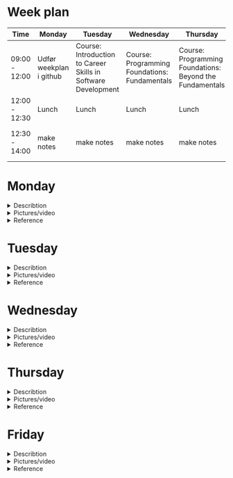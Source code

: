 # Week plan

| Time              | Monday           | Tuesday          | Wednesday         | Thursday          | Friday            |
|-------------------|------------------|------------------|-------------------|-------------------|-------------------|
| 09:00 - 12:00|Udfør weekplan i github| Course: Introduction to Career Skills in Software Development|Course: Programming Foundations: Fundamentals|Course: Programming Foundations: Beyond the Fundamentals|Make Studytube in powerpages
| 12:00 - 12:30| Lunch           | Lunch            | Lunch             | Lunch             | Lunch             |
| 12:30 - 14:00|make notes|make notes|make notes|make notes|Make Studytube in powerpages|

# Monday

<details>
<summary> Describtion</summary>
<br>
Today i spend time making the weekplan, i choose to make it in Github and will somehow integrate it in Powerpages this friday. I researched for different Linkedin certificates, that is relevant for this semester. I ended up finding one callled "Career Essentials in Software Development by Microsoft and LinkedIn" (link in the Reference dropdown). The certificate consists of three different courses (see picture in the dropdown menu)
</details>

<details>
<summary> Pictures/video</summary>
<br>
![image](https://github.com/jona937d/4_semester_jona21m9/assets/92019351/17b3e8ae-6ee8-4911-8516-f6fe930e5121)
</details>

<details>
<summary> Reference</summary>
<br>
(https://www.linkedin.com/learning/paths/career-essentials-in-software-development-by-microsoft-and-linkedin?u=36836804)
</details>

# Tuesday

<details>
<summary> Describtion</summary>
<br>
skriv her
</details>

<details>
<summary> Pictures/video</summary>
<br>
indsæt billed/videolink
</details>

<details>
<summary> Reference</summary>
<br>
indsæt link som reference
</details>

# Wednesday

<details>
<summary> Describtion</summary>
<br>
skriv her
</details>

<details>
<summary> Pictures/video</summary>
<br>
indsæt billed/videolink
</details>

<details>
<summary> Reference</summary>
<br>
indsæt link som reference
</details>

# Thursday

<details>
<summary> Describtion</summary>
<br>
skriv her
</details>

<details>
<summary> Pictures/video</summary>
<br>
indsæt billed/videolink
</details>

<details>
<summary> Reference</summary>
<br>
indsæt link som reference
</details>

# Friday

<details>
<summary> Describtion</summary>
<br>
skriv her
</details>

<details>
<summary> Pictures/video</summary>
<br>
indsæt billed/videolink
</details>

<details>
<summary> Reference</summary>
<br>
indsæt link som reference
</details>
